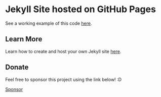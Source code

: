 # Jekyll Site hosted on GitHub Pages
See a working example of this code [here](https://dofddesign.github.io/site/).

## Learn More
Learn how to create and host your own Jekyll site [here](https://jekyllrb.com/docs/).

## Donate
Feel free to sponsor this project using the link below! :D

[Sponsor](https://github.com/sponsors/dofddesign)
